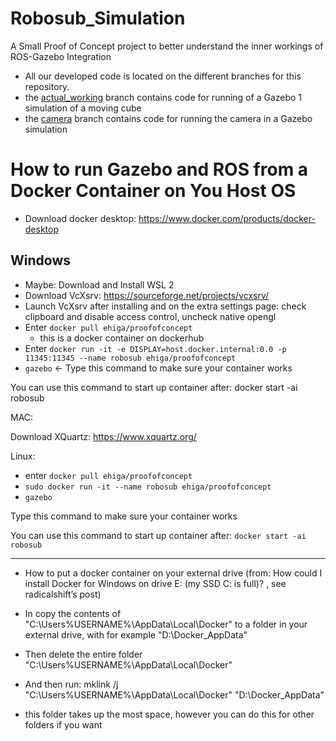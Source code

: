 # Robosub_Simulation
A Small Proof of Concept project to better understand the inner workings of ROS-Gazebo Integration
- All our developed code is located on the different branches for this repository. 
- the [actual_working](https://github.com/GonzagaRobotics/Robosub_Simulation/tree/actual_working) branch contains code for running of a Gazebo 1 simulation of a moving cube
- the [camera](https://github.com/GonzagaRobotics/Robosub_Simulation/tree/camera) branch contains code for running the camera in a Gazebo simulation
# How to run Gazebo and ROS from a Docker Container on You Host OS
* Download docker desktop: https://www.docker.com/products/docker-desktop  

## Windows 

* Maybe: Download and Install WSL 2 
* Download VcXsrv: https://sourceforge.net/projects/vcxsrv/  
* Launch VcXsrv after installing and on the extra settings page: check clipboard and disable access control, uncheck native opengl
* Enter `docker pull ehiga/proofofconcept`
  * this is a docker container on dockerhub
* Enter `docker run -it -e DISPLAY=host.docker.internal:0.0 -p 11345:11345 --name robosub ehiga/proofofconcept` 
* `gazebo` <- Type this command to make sure your container works 

You can use this command to start up container after: docker start -ai robosub 

MAC: 

Download XQuartz: https://www.xquartz.org/  

Linux:  

* enter `docker pull ehiga/proofofconcept`
* `sudo docker run -it --name robosub ehiga/proofofconcept`
* `gazebo` 

Type this command to make sure your container works 

You can use this command to start up container after: `docker start -ai robosub`

-------------------------------- 

- How to put a docker container on your external drive (from: How could I install Docker for Windows on drive E: (my SSD C: is full)? , see radicalshift’s post) 

- In copy the contents of "C:\Users\%USERNAME%\AppData\Local\Docker" to a folder in your external drive, with for example "D:\Docker_AppData" 

- Then delete the entire folder "C:\Users\%USERNAME%\AppData\Local\Docker" 

- And then run: mklink /j "C:\Users\%USERNAME%\AppData\Local\Docker" "D:\Docker_AppData" 

- this folder takes up the most space, however you can do this for other folders if you want 

